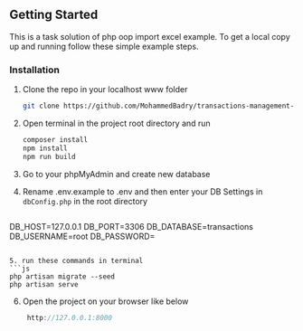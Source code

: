 
<!-- GETTING STARTED -->
## Getting Started

This is a task solution of php oop import excel example.
To get a local copy up and running follow these simple example steps.


### Installation

1. Clone the repo in your localhost www folder
   ```sh
   git clone https://github.com/MohammedBadry/transactions-management-system.git
   ```

2. Open terminal in the project root directory and run
   ```js
   composer install
   npm install
   npm run build
   ```

3. Go to your phpMyAdmin and create new database

4. Rename .env.example to .env and then enter your DB Settings in `dbConfig.php` in the root directory
   ```js
DB_HOST=127.0.0.1
DB_PORT=3306
DB_DATABASE=transactions
DB_USERNAME=root
DB_PASSWORD=
   ```

5. run these commands in terminal
   ```js
   php artisan migrate --seed
   php artisan serve
   ```
6. Open the project on your browser like below
   ```js
    http://127.0.0.1:8000
   ```
